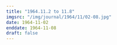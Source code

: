 ```yaml
---
title: "1964.11.2 to 11.8"
imgsrc: "/img/journal/1964/11/02-08.jpg"
date: 1964-11-02
enddate: 1964-11-08
draft: false
---
```


<!-- fix pre-formatted input -->
